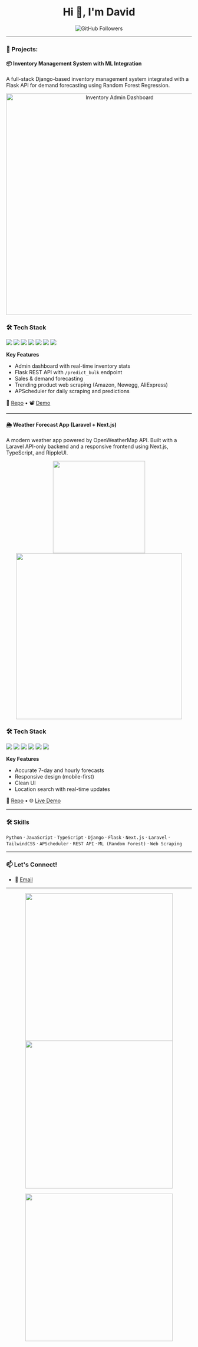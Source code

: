 <!-- GitHub Profile README -->

<h1 align="center">Hi 👋, I'm David </h1>
<p align="center">
  <img src="https://img.shields.io/github/followers/y?label=Follow&style=social" alt="GitHub Followers">
</p>

---

### 🚀 Projects:

#### 📦 Inventory Management System with ML Integration  
A full-stack Django-based inventory management system integrated with a Flask API for demand forecasting using Random Forest Regression.

<p align="center">
  <img src="https://github.com/Meriteid24/Django-inventory/blob/main/demo/Admin%20dashboard.png" width="600" alt="Inventory Admin Dashboard" />
</p>

### 🛠️ Tech Stack

<p align="left">
  <img src="https://img.shields.io/badge/Python-3776AB?style=for-the-badge&logo=python&logoColor=white" />
  <img src="https://img.shields.io/badge/Django-092E20?style=for-the-badge&logo=django&logoColor=white" />
  <img src="https://img.shields.io/badge/Flask-000000?style=for-the-badge&logo=flask&logoColor=white" />
  <img src="https://img.shields.io/badge/Pandas-150458?style=for-the-badge&logo=pandas&logoColor=white" />
  <img src="https://img.shields.io/badge/APScheduler-003B57?style=for-the-badge&logo=apache&logoColor=white" />
  <img src="https://img.shields.io/badge/SQLite-003B57?style=for-the-badge&logo=sqlite&logoColor=white" />
  <img src="https://img.shields.io/badge/TailwindCSS-38B2AC?style=for-the-badge&logo=tailwind-css&logoColor=white" />
</p>

**Key Features**
- Admin dashboard with real-time inventory stats
- Flask REST API with `/predict_bulk` endpoint
- Sales & demand forecasting
- Trending product web scraping (Amazon, Newegg, AliExpress)
- APScheduler for daily scraping and predictions

🔗 [Repo](https://github.com/Meriteid24/inventory-ml) • 📽️ [Demo](#)

---

#### 🌦️ Weather Forecast App (Laravel + Next.js)

A modern weather app powered by OpenWeatherMap API. Built with a Laravel API-only backend and a responsive frontend using Next.js, TypeScript, and RippleUI.

<p align="center">
  <img src="https://raw.githubusercontent.com/Meriteid24/weather-app/main/demo/mobile-light.png" width="250"/>
  <img src="https://raw.githubusercontent.com/Meriteid24/weather-app/main/demo/desktop-dark.png" width="450"/>
</p>

### 🛠️ Tech Stack

<p align="left">
  <img src="https://img.shields.io/badge/Laravel-FF2D20?style=for-the-badge&logo=laravel&logoColor=white" />
  <img src="https://img.shields.io/badge/Next.js-000000?style=for-the-badge&logo=nextdotjs&logoColor=white" />
  <img src="https://img.shields.io/badge/TypeScript-3178C6?style=for-the-badge&logo=typescript&logoColor=white" />
  <img src="https://img.shields.io/badge/JavaScript-F7DF1E?style=for-the-badge&logo=javascript&logoColor=black" />
  <img src="https://img.shields.io/badge/TailwindCSS-38B2AC?style=for-the-badge&logo=tailwind-css&logoColor=white" />
  <img src="https://img.shields.io/badge/OpenWeather-111111?style=for-the-badge&logo=OpenWeatherMap&logoColor=orange" />
</p>

**Key Features**
- Accurate 7-day and hourly forecasts
- Responsive design (mobile-first)
- Clean UI 
- Location search with real-time updates

🔗 [Repo](https://github.com/Meriteid24/weather-app) • 🌐 [Live Demo](#)

---

### 🛠️ Skills
`Python` · `JavaScript` · `TypeScript` · `Django` · `Flask` · `Next.js` · `Laravel` · `TailwindCSS` · `APScheduler` · `REST API` · `ML (Random Forest)` · `Web Scraping`

---

### 📫 Let's Connect!
- 📧 [Email](meriteidavid24@gmail.com)

---

<p align="center">
  <img src="https://github-readme-stats.vercel.app/api?username=Meriteid24&show_icons=true&theme=radical" width="400"/>
  <img src="https://github-readme-streak-stats.herokuapp.com/?user=Meriteid24&theme=radical" width="400"/>
</p>

<p align="center">
  <img src="https://github-readme-stats.vercel.app/api/top-langs/?username=Meriteid24&layout=compact&theme=radical&langs_count=8" width="400"/>
</p>
